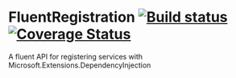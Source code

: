 # FluentRegistration [![Build status](https://ci.appveyor.com/api/projects/status/yv1rceysbrlj65wu?svg=true)](https://ci.appveyor.com/project/nwendel/fluentregistration-p176b) [![Coverage Status](https://coveralls.io/repos/github/nwendel/FluentRegistration/badge.svg?branch=master)](https://coveralls.io/github/nwendel/FluentRegistration?branch=master)

A fluent API for registering services with Microsoft.Extensions.DependencyInjection
